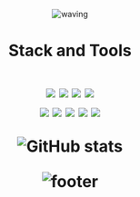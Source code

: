 <div align=center>
  
![waving](https://capsule-render.vercel.app/api?type=waving&color=8669AE&height=250&text=Welcome👋%20MinHyun's%20github&&fontAlignY=38&desc=record%20of%20journey%20from%20zookeeper%20to%20developer&fontSize=50&descAlignY=56&descAlign=60&animation=fadeIn)

<h1>Stack and Tools<h1/>

  <img src="https://img.shields.io/badge/Python-3776AB?style=for-the-badge&logo=Python&logoColor=white"/>
  <img src="https://img.shields.io/badge/C++-00599C?style=for-the-badge&logo=C%2B%2B&logoColor=white"/>
  <img src="https://img.shields.io/badge/C-A8B9CC?style=for-the-badge&logo=C&logoColor=white"/>
  <img src="https://img.shields.io/badge/PyTorch-EE4C2C?style=for-the-badge&logo=PyTorch&logoColor=white"/>  
<br/>
  <img src="https://img.shields.io/badge/Node.js-339933?style=for-the-badge&logo=Node.js&logoColor=white"/>
  <img src="https://img.shields.io/badge/Raspberry Pi-A22846?style=for-the-badge&logo=Raspberry Pi&logoColor=white"/>
  <img src="https://img.shields.io/badge/django-092E20?style=for-the-badge&logo=django&logoColor=white"/>
  <img src="https://img.shields.io/badge/tensorflow-FF6F00?style=for-the-badge&logo=TensorFlow&logoColor=white"/>
  <img src="https://img.shields.io/badge/AWS-232F3E?style=for-the-badge&logo=Amazon AWS&logoColor=white"/
 
  

<!-- [![Top Langs](https://github-readme-stats.vercel.app/api/top-langs/?username=Ahn-Minhyun&theme=buefy)](https://github.com/anuraghazra/github-readme-stats) -->
![GitHub stats](https://github-readme-stats.vercel.app/api?username=Ahn-Minhyun&show_icons=true&theme=buefy)


  
![footer](https://capsule-render.vercel.app/api?type=waving&color=8669AE&section=footer)

</div>
